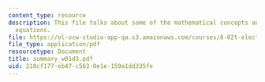 ```yaml
---
content_type: resource
description: This file talks about some of the mathematical concepts and Maxwell?s
  equations.
file: https://ol-ocw-studio-app-qa.s3.amazonaws.com/courses/8-02t-electricity-and-magnetism-spring-2005/218cf177eb47c5630e1e159a1dd335fe_summary_w01d3.pdf
file_type: application/pdf
resourcetype: Document
title: summary_w01d3.pdf
uid: 218cf177-eb47-c563-0e1e-159a1dd335fe
---
```

